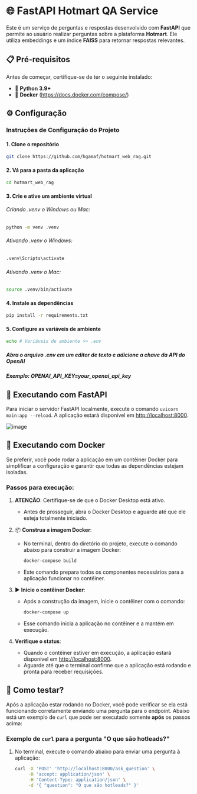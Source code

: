 # 🌐 FastAPI Hotmart QA Service

Este é um serviço de perguntas e respostas desenvolvido com **FastAPI** que permite ao usuário realizar perguntas sobre a plataforma **Hotmart**. Ele utiliza embeddings e um índice **FAISS** para retornar respostas relevantes.

## 📋 Pré-requisitos

Antes de começar, certifique-se de ter o seguinte instalado: 
- 🐍 **Python 3.9+**
- 🐋 **Docker** (https://docs.docker.com/compose/) 

## ⚙️ Configuração

### Instruções de Configuração do Projeto
#### 1. Clone o repositório
```bash
git clone https://github.com/hgamaf/hotmart_web_rag.git
```

#### 2. Vá para a pasta da aplicação
```bash
cd hotmart_web_rag
```

#### 3. Crie e ative um ambiente virtual
###### Criando .venv o Windows ou Mac:
```bash
python -m venv .venv
```

###### Ativando .venv o Windows:
```bash
.venv\Scripts\activate
```

###### Ativando .venv o Mac:
```bash
source .venv/bin/activate
```

#### 4. Instale as dependências
```bash
pip install -r requirements.txt
```

#### 5. Configure as variáveis de ambiente
```bash
echo # Variáveis de ambiente >> .env
```

##### Abra o arquivo .env em um editor de texto e adicione a chave da API do OpenAI
##### Exemplo: OPENAI_API_KEY=your_openai_api_key

## 🚀 Executando com FastAPI

Para iniciar o servidor FastAPI localmente, execute o comando `uvicorn main:app --reload`. A aplicação estará disponível em [http://localhost:8000](http://localhost:8000).

![image](https://github.com/user-attachments/assets/7ef22cbe-2b79-497a-bca4-5a3b70a0f876)

## 🐳 Executando com Docker

Se preferir, você pode rodar a aplicação em um contêiner Docker para simplificar a configuração e garantir que todas as dependências estejam isoladas.

### Passos para execução:

1. **ATENÇÃO**: Certifique-se de que o Docker Desktop está ativo.
   - Antes de prosseguir, abra o Docker Desktop e aguarde até que ele esteja totalmente iniciado.

2. 📦 **Construa a imagem Docker**:
   - No terminal, dentro do diretório do projeto, execute o comando abaixo para construir a imagem Docker:
     ```bash
     docker-compose build
     ```
   - Este comando prepara todos os componentes necessários para a aplicação funcionar no contêiner.

3. ▶️ **Inicie o contêiner Docker**:
   - Após a construção da imagem, inicie o contêiner com o comando:
     ```bash
     docker-compose up
     ```
   - Esse comando inicia a aplicação no contêiner e a mantém em execução.

4. **Verifique o status**:
   - Quando o contêiner estiver em execução, a aplicação estará disponível em [http://localhost:8000](http://localhost:8000).
   - Aguarde até que o terminal confirme que a aplicação está rodando e pronta para receber requisições.


## 🧪 Como testar?

Após a aplicação estar rodando no Docker, você pode verificar se ela está funcionando corretamente enviando uma pergunta para o endpoint. Abaixo está um exemplo de `curl` que pode ser executado somente **após** os passos acima:

### Exemplo de `curl` para a pergunta "O que são hotleads?"

1. No terminal, execute o comando abaixo para enviar uma pergunta à aplicação:
   ```bash
   curl -X 'POST' 'http://localhost:8000/ask_question' \
        -H 'accept: application/json' \
        -H 'Content-Type: application/json' \
        -d '{ "question": "O que são hotleads?" }'
   ```



